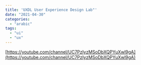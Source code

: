 ```yaml
---
title: 'UXDL User Experience Design Lab"'
date: "2021-04-30"
categories:
  - "arabic"
tags:
  - "ui"
  - "ux"
---
```


[https://youtube.com/channel/UC7PzIyzMSoDbXQPYuXwl9gA](https://youtube.com/channel/UC7PzIyzMSoDbXQPYuXwl9gA)
